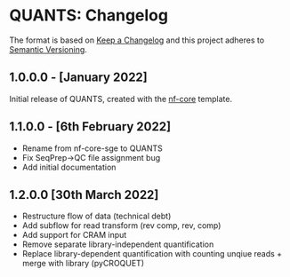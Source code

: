 # QUANTS: Changelog

The format is based on [Keep a Changelog](https://keepachangelog.com/en/1.0.0/)
and this project adheres to [Semantic Versioning](https://semver.org/spec/v2.0.0.html).

## 1.0.0.0 - [January 2022]

Initial release of QUANTS, created with the [nf-core](https://nf-co.re/) template.

## 1.1.0.0 - [6th February 2022]

* Rename from nf-core-sge to QUANTS
* Fix SeqPrep->QC file assignment bug
* Add initial documentation

## 1.2.0.0 [30th March 2022]

* Restructure flow of data (technical debt)
* Add subflow for read transform (rev comp, rev, comp)
* Add support for CRAM input
* Remove separate library-independent quantification
* Replace library-dependent quantification with counting unqiue reads + merge with library (pyCROQUET) 
